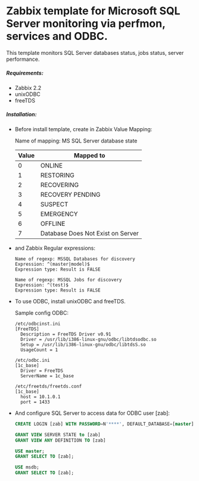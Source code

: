 # Zabbix template for Microsoft SQL Server monitoring via perfmon, services and ODBC.
This template monitors SQL Server databases status, jobs status, server performance.

##### Requirements:
* Zabbix 2.2
* unixODBC
* freeTDS

##### Installation:
* Before install template, create in Zabbix Value Mapping:
  
  Name of mapping: MS SQL Server database state
  
  |Value    |Mapped to
  |---------|----------
  |0        |ONLINE
  |1        |RESTORING
  |2        |RECOVERING
  |3        |RECOVERY PENDING
  |4        |SUSPECT
  |5        |EMERGENCY
  |6        |OFFLINE
  |7        |Database Does Not Exist on Server
  
* and Zabbix Regular expressions:
  ```
  Name of regexp: MSSQL Databases for discovery
  Expression: ^(master|model)$
  Expression type: Result is FALSE
  
  Name of regexp: MSSQL Jobs for discovery
  Expression: ^(test)$
  Expression type: Result is FALSE
  ```
  
* To use ODBC, install unixODBC and freeTDS.
  
  Sample config ODBC:
  
  ```shell
  /etc/odbcinst.ini
  [FreeTDS]
    Description = FreeTDS Driver v0.91
    Driver = /usr/lib/i386-linux-gnu/odbc/libtdsodbc.so
    Setup = /usr/lib/i386-linux-gnu/odbc/libtdsS.so
    UsageCount = 1 
  
  /etc/odbc.ini
  [1c_base]
    Driver = FreeTDS
    ServerName = 1c_base
  
  /etc/freetds/freetds.conf
  [1c_base]
    host = 10.1.0.1
    port = 1433
  ```
  
* And configure SQL Server to access data for ODBC user [zab]:
  ```sql
  CREATE LOGIN [zab] WITH PASSWORD=N'****', DEFAULT_DATABASE=[master], DEFAULT_LANGUAGE=[us_english],     CHECK_EXPIRATION=OFF, CHECK_POLICY=OFF
  
  GRANT VIEW SERVER STATE to [zab]
  GRANT VIEW ANY DEFINITION TO [zab]
  
  USE master;
  GRANT SELECT TO [zab];
  
  USE msdb;
  GRANT SELECT TO [zab];
  ```
